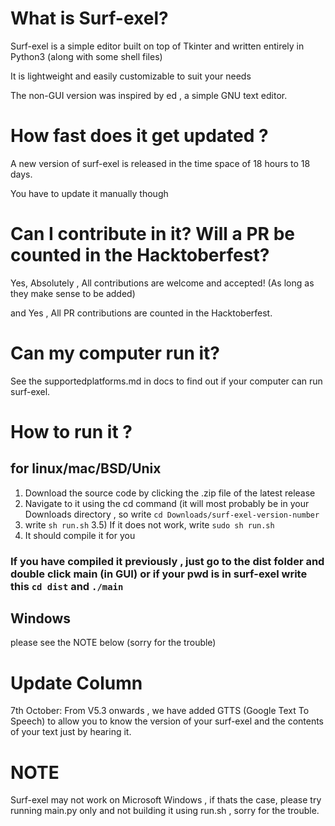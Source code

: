 # What is Surf-exel?

Surf-exel is a simple editor built on top of Tkinter and written entirely in Python3 (along with some shell files)

It is lightweight and easily customizable to suit your needs 

The non-GUI version was inspired by ed , a simple GNU text editor.

# How fast does it get updated ?

A new version of surf-exel is released in the time space of 18 hours to 18 days.

You have to update it manually though 

# Can I contribute in it? Will a PR be counted in the Hacktoberfest?
Yes, Absolutely , All contributions are welcome and accepted! (As long as they make sense to be added)

and Yes , All PR contributions are counted in the Hacktoberfest.

# Can my computer run it?
See the supportedplatforms.md in docs to find out if your computer can run surf-exel.

# How to run it ?
## for linux/mac/BSD/Unix
1) Download the source code by clicking the .zip file of the latest release 
2) Navigate to it using the cd command (it will most probably be in your Downloads directory , so write `cd Downloads/surf-exel-version-number`
3) write `sh run.sh`
3.5) If it does not work, write `sudo sh run.sh`
4) It should compile it for you
### If you have compiled it previously , just go to the dist folder and double click main (in GUI) or if your pwd is in surf-exel write this `cd dist` and `./main`

## Windows 
please see the NOTE below (sorry for the trouble)

# Update Column
7th October: From V5.3 onwards , we have added GTTS (Google Text To Speech) to allow you to know the version of your surf-exel  and the contents of your text just by hearing it.

# NOTE 
Surf-exel may not work on Microsoft Windows , if thats the case, please try running main.py only and not building it using run.sh , sorry for the trouble. 
